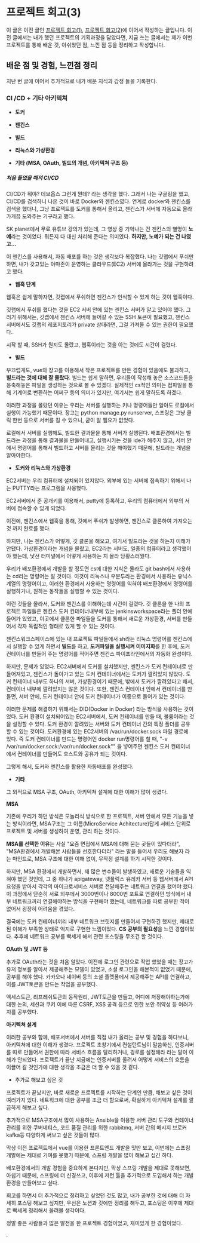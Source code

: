 # 프로젝트 회고(3)

이 글은 이전 글인 [프로젝트 회고(1)](https://ganjisriver.tistory.com/5), [프로젝트 회고(2)](https://ganjisriver.tistory.com/6)에 이어서 작성하는 글입니다. 이전 글에서는 내가 했던 프로젝트의 기획과정을 담았다면, 지금 쓰는 글에서는 제가 이번 프로젝트를 통해 배운 것, 아쉬웠던 점, 느낀 점 등을 정리하고 작성합니다.

## 배운 점 및 경험, 느낀점 정리

지난 번 글에 이어서 추가적으로 내가 배운 지식과 감정 들을 기록한다.

### CI /CD + 기타 아키텍쳐

- **도커**

- **젠킨스**

- **빌드**

- **리눅스와 가상환경**

- **기타 (MSA, OAuth, 빌드의 개념, 아키텍쳐 구조 등)**

##### 처음 들었을 때의 CI/CD

CI/CD가 뭐야? 데브옵스 그런게 뭔데? 라는 생각을 했다. 그래서 나는 구글링을 했고, CI/CD를 검색하니 나온 것이 바로 Docker와 젠킨스였다. 연계로 docker와 젠킨스를 검색을 했더니, 그냥 프로젝트를 도커를 통해서 올리고, 젠킨스가 서버에 자동으로 올라가게끔 도와주는 기구라고 했다. 

SK planet에서 무료 유튜브 강의가 있는데, 그 영상 중 기억나는 건 젠킨스의 별명이 **노예**라는 것이었다. 뭐든지 다 대신 처리해 준다는 의미였다. **하지만, 노예가 되는 건 나였고...**

이 젠킨스를 사용해서, 자동 배포를 하는 것은 생각보다 복잡했다. 나는 깃랩에서 푸쉬만 하면, 내가 갖고있는 아마존이 운영하는 클라우드(EC2) 서버에 올라가는 것을 구현하려고 했다. 

- **웹훅 단계**

웹훅은 쉽게 말하자면,  깃랩에서 푸쉬하면 젠킨스가 인식할 수 있게 하는 것이 웹훅이다.

깃랩에서 푸쉬를 했다는 것을 EC2 서버 안에 있는 젠킨스 서버가 알고 있어야 했다. 그러기 위해서는, 깃랩에서 젠킨스 서버에 들어갈 수 있는 SSH 토큰이 필요했고, 젠킨스 서버에서도 깃랩의 레포지토리가 private 상태라면, 그걸 가져올 수 있는 권한이 필요했다. 

시작 할 때, SSH가 뭔지도 몰랐고, 웹훅이라는 것을 아는 것에도 시간이 걸렸다. 

- **빌드**

부끄럽게도, vue와 장고를 이용해서 작은 프로젝트를 만든 경험이 있음에도 불과하고, **빌드라는 것에 대해 잘 몰랐다.** 빌드는 쉽게 말하면, 우리들이 작성해 놓은 소스코드들을 응축해놓은 파일을 생성하는 것으로 볼 수 있겠다. 실제적인 cs적인 의미는 컴파일을 통해 기계어로 변환하는 어쩌구 등의 의미가 있지만, 여기서는 쉽게 말하도록 하겠다.

이러한 과정을 몰랐던 이유는 우리는 서버를 실행하는 키나 명령어들만 알아도 로컬에서 실행이 가능했기 때문이다. 장고는 python manage.py runserver, 스프링은 그냥 클릭 한번 등으로 서버를 킬 수 있으니, 굳이 알 필요가 없었다. 

로컬에서 서버를 실행해도, 빌드한 결과물을 통해 서버가 실행된다. 배포환경에서는 빌드라는 과정을 통해 결과물을 만들어내고, 실행시키는 것을 ide가 해주지 않고, 서버 안에서 명령어를 통해서 빌드하고 서버를 올리는 것을 해야했기 때문에, 빌드라는 개념을 알아야한다.

- **도커와 리눅스와 가상환경**

EC2서버는 우리 컴퓨터에 설치되어 있지않다. 외부에 있는 서버에 접속하기 위해서 나는 PUTTY라는 프로그램을 사용했다.

EC2서버에서 준 공개키를 이용해서, putty에 등록하고, 우리의 컴퓨터에서 외부의 서버에 접속할 수 있게 되었다. 

이전에, 젠킨스에서 웹훅을 통해, 깃에서 푸쉬가 발생하면, 젠킨스로 클론하여 가져오는 것 까지 완료를 했다. 

하지만, 나는 젠킨스가 어떻게, 깃 클론을 해오고, 여기서 빌드라는 것을 하는지 이해가 안됐다. 가상환경이라는 개념을 몰랐고, EC2라는 서버도, 일종의 컴퓨터라고 생각했어야 했는데, 낯선 터미널에서 어떻게 사용하는 지 몰라 당황스러웠다. 

우리가 배포환경에서 개발을 할 정도면 cs에 대한 지식은 몰라도 git bash에서 사용하는 cd라는 명령어는 알 것이다. 이것이  리눅스나 우분투라는 환경에서 사용하는 유닉스 계열의 명령어이고, 이러한 환경에서 사용하는 명령어를 익혀야 배포환경에서 명령어를 실행하거나, 원하는 동작들을 실행할 수 있는 것이다. 

이런 것들을 몰라서, 도커와 젠킨스를 이해하는데 시간이 걸렸다. 깃 클론을 한 나의 프로젝트 파일들은 젠킨스 도커 컨테이너내부에 있는 jenkinsworkspace라는 폴더 안에 들어가 있었고, 이곳에서 클론한 파일들을 도커를 통해서 새로운 가상환경, 서버를 만들어서 각자 독립적인 형태로 있게 할 수 있는 것이다.

젠킨스워크스페이스에 있는 내 프로젝트 파일들에서 sh라는 리눅스 명령어를 젠킨스에서 실행할 수 있게 하면서 **빌드**를 하고, **도커파일을 실행시켜 이미지화**를 한 후에,  도커 컨테이너를 만들어 주는 명령어를 적어주면 젠킨스 파이프라인에서의 자동화 완성이다.

하지만, 문제가 있었다. EC2서버에서 도커를 설치했지만, 젠킨스가 도커 컨테이너로 만들어져있고, 젠킨스가 돌아가고 있는 도커 컨테이너에서는 도커가 깔려있지 않았다. 도커 컨테이너 내부도 하나의 서버, 가상환경이기 때문에, 밖에서 도커가 깔려있다고 해서, 컨테이너 내부에 깔려있지는 않은 것이다. 또한, 젠킨스 컨테이너 안에서 컨테이너를 만들면, 서버 안에, 도커 컨테이너 안에 도커 컨테이너가 이중으로 들어가 있는 것이다.

이러한 문제를 해결하기 위해서는 DID(Docker in Docker) 라는 방식을 사용하는 것이었다. 도커 환경이 설치되어있는 EC2서버에서, 도커 컨테이너를 만들 때, 볼륨이라는 것을 설정할 수 있다. 도커 환경이 깔려있는 서버와 도커 컨테이너 간의 특정 폴더를 공유할 수 있는 것이다. 도커환경에 있는 EC2서버의  /var/run/docker.sock 파일 경로에 있다. 즉 도커 컨테이너를 만드는 명령어인 docker run명령어를 칠 때,  "-v /var/run/docker.sock:/var/run/docker.sock"" 을 넣어주면 젠킨스 도커 컨테이너에서 컨테이너를 만들어도 호스트와 공유가 되는 것이다. 

그렇게 해서, 도커와 젠킨스를 활용한 자동배포를 완성했다.

- **기타**

그 외적으로 MSA 구조, OAuth, 아키텍쳐 설계에 대한 이해가 많이 생겼다.

**MSA**

기존에 우리가 하던 방식은 모놀리식 방식으로 한 프로젝트, 서버 안에서 모든 기능을 넣는 방식이라면, MSA구조는 그 이름(MicroService Achitecture)답게 서비스 단위로 프로젝트 및 서버를 생성하여 운영, 관리 하는 것이다.

**MSA를 선택한 이유**는 사실 "요즘 면접에서 MSA에 대해 묻는 곳들이 있다더라", "MSA환경에서 개발해본 사람들을 선호한다더라" 라는 말을 들어서 우리도 해보자 라는 마인드로, MSA 구조에 대한 이해 없이, 무작정 설계를 하기 시작한 것이다.

하지만, MSA 환경에서 개발하면서, 꽤 많은 변수들이 발생하였고, 새로운 기술들을 익혀야 했던 것인데, 그 중 하나가 apigateway, 넷플릭스 유레카 서버 등 웹서버에서 API요청을 받아서 각각의 마이크로서비스 서버로 전달해주는 네트워크 연결을 했어야 했다. 이 과정에서 단순히 서로 외부에서 3000번이나 8000번 포트로 연결하던 방식에서 내부 네트워크끼리 연결해야하는 방식을 구현해야 했는데, 네트워크를 따로 공부한 적이 없어서 굉장히 어려움을 겪었다. 

결국에는 도커 컨테이너끼리 내부 네트워크 브릿지를 만들어서 구현하긴 했지만, 제대로 된 이해가 부족한 상태로 억지로 구현한 느낌이었다. **CS 공부의 필요성**을 느낀 경험이었다. 추후에 네트워크 공부를 빡세게 해서 관련 포스팅을 무조건 할 것이다.

**OAuth 및 JWT 등**

추가로 OAuth라는 것을 처음 알았다. 이전에 로그인 관련으로 작업 했었을 때는 장고가 유저 정보를 알아서 제공해주는 모델이 있었고, 소셜 로그인을 해본적이 없었기 때문에, 공부를 해야 했다. 카카오나 네이버 등의 소셜 플랫폼에서 제공해주는 API를 연결하고, 이를 JWT토큰을 만드는 작업을 공부했다.

엑세스토큰, 리프레쉬토큰의 동작원리, JWT토큰을 만들고, 어디에 저장해야하는가에 대한 논의, 세션과 쿠키 이에 따른 CSRF, XSS 공격 등으로 인한 보안 취약성 등 여러가지를 공부했다. 

**아키텍쳐 설계**

이러한 공부와 함께, 배포서버에서 서버를 직접 내가 올리는 공부 및 경험을 하다보니, 아키텍쳐에 대한 이해가 생겼다. 프로젝트 초창기에서 컨설턴트님이 말씀하신, 인증서버를 따로 만들어서 권한에 따라 서비스 흐름을 달리하거나, 경로를 설정해라 라는 말이 이해가 안되었다. 프로젝트가 끝난 지금에는 인증서버를 올려서 어떻게 서비스의 흐름을 이끌어 갈 것인가에 대한 생각을 조금은 더 할 수 있을 것 같다.

- 추가로 해보고 싶은 것

프로젝트가 끝났지만, 바로 새로운 프로젝트를 시작하는 단계인 만큼, 해보고 싶은 것이 여러가지 있다. 네트워크에 대한 공부를 조금 더 함으로써, 확실하게 아키텍쳐 설계를 깔끔하게 해보고 싶다.

추가적으로 MSA구조에서 많이 사용하는 Ansible을 이용한 서버 관리 도구와 컨테이너 관리를 위한 쿠버네티스, 코드 품질 관리를 위한 rabbitmq, 서버 간의 메시지 브로커 kafka등 다양하게 써보고 싶은 것들이 많다.

막상 이전 프로젝트에서 vue를 이용한 프론트엔드 개발을 맛만 보고, 이번에는 스프링 개발에는 제대로 기여를 못했기 때문에, 스프링 개발을 많이 해보고 싶긴 하다.

배포환경에서의 개발 경험을 중요하게 본다지만, 막상 스프링 개발을 제대로 못해보면, 아쉽기 때문에, 스프링에 더 신경쓰고, 이후에 저런 툴을 추가적으로 도입해서 하는 개발환경을 만들어보고 싶다.

회고를 하면서 더 추가적으로 정리하고 싶었던 것도 많고, 내가 공부한 것에 대해 더 자세히 포스팅 해보고 싶지만, 우선은 노션과 깃에만 정리를 해두고, 포스팅은 이후에 제대로 빡세게 정리해서 올려볼 생각이다.

정말 좋은 사람들과 많은 발전을 한 프로젝트 경험이었고, 재미있게 한 경험이었다.

.
